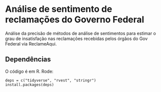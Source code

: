 # Análise de sentimento de reclamações do Governo Federal 

Análise da precisão de métodos de análise de sentimentos para estimar o grau de insatisfação nas reclamações recebidas pelos órgãos do Gov Federal via ReclameAqui.

## Dependências

O código é em R. Rode: 

```
deps = c("tidyverse", "rvest", "stringr")
install.packages(deps)
```
